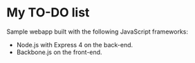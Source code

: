 My TO-DO list
=============

Sample webapp built with the following JavaScript frameworks:

- Node.js with Express 4 on the back-end.
- Backbone.js on the front-end.